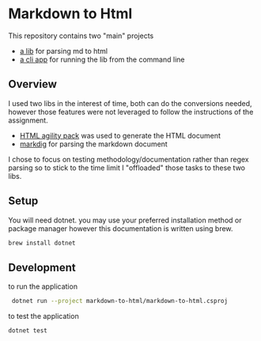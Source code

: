# Markdown to Html

This repository contains two "main" projects

* [a lib](/markdown-to-html-lib) for parsing md to html
* [a cli app](/markdown-to-html) for running the lib from the command line

## Overview

I used two libs in the interest of time, both can do the conversions needed, however those features were not leveraged to follow the instructions of the assignment.

* [HTML agility pack](https://html-agility-pack.net/) was used to generate the HTML document
* [markdig](https://github.com/xoofx/markdig) for parsing the markdown document

I chose to focus on testing methodology/documentation rather than regex parsing so to stick to the time limit I "offloaded" those tasks to these two libs.

## Setup

You will need dotnet. you may use your preferred installation method or package manager however this documentation is written using brew.

```bash
brew install dotnet
```

## Development

to run the application 

```bash
 dotnet run --project markdown-to-html/markdown-to-html.csproj
```

to test the application

```bash
dotnet test
```
